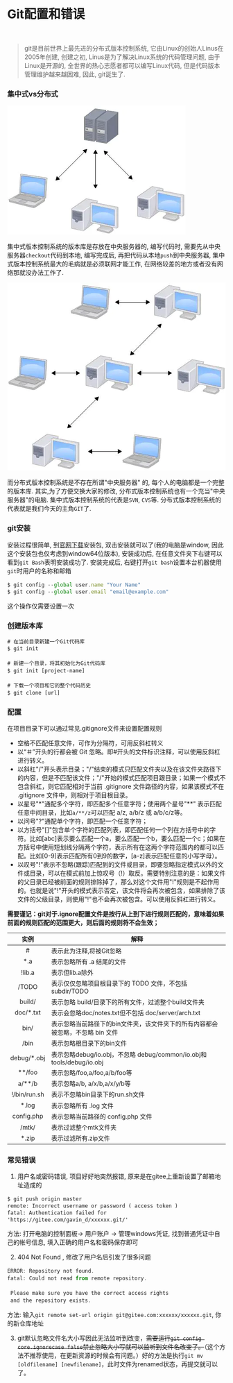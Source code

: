# Git配置和错误
<br >


> git是目前世界上最先进的分布式版本控制系统, 它由Linux的创始人Linus在2005年创建, 创建之初, Linus是为了解决Linux系统的代码管理问题, 由于Linux是开源的, 全世界的热心志愿者都可以编写Linux代码, 但是代码版本管理维护越来越困难, 因此, git诞生了.

### 集中式vs分布式

![](../images/3.png)

集中式版本控制系统的版本库是存放在中央服务器的, 编写代码时, 需要先从中央服务器`checkout`代码到本地, 编写完成后, 再把代码从本地`push`到中央服务器, 集中式版本控制系统最大的毛病就是必须联网才能工作, 在网络较差的地方或者没有网络那就没办法工作了.

![](../images/4.png)

而分布式版本控制系统是不存在所谓"中央服务器" 的, 每个人的电脑都是一个完整的版本库.  其实,为了方便交换大家的修改, 分布式版本控制系统也有一个充当"中央服务器"的电脑.
集中式版本控制系统的代表是`SVN`, `CVS`等.
分布式版本控制系统的代表就是我们今天的主角`GIT`了.

### git安装
安装过程很简单, 到[官网下载](//git-scm.com/downloads)安装包, 双击安装就可以了(我的电脑是window, 因此这个安装包也仅考虑到window64位版本), 安装成功后, 在任意文件夹下右键可以看到`git Bash`表明安装成功了.
安装完成后, 右键打开`git bash`设置本台机器使用`git`时用户的名称和邮箱
```js
$ git config --global user.name "Your Name"
$ git config --global user.email "email@example.com"
```
这个操作仅需要设置一次

### 创建版本库
```js
# 在当前目录新建一个Git代码库
$ git init

# 新建一个目录，将其初始化为Git代码库
$ git init [project-name]

# 下载一个项目和它的整个代码历史
$ git clone [url]
```

### 配置
在项目目录下可以通过常见.gitignore文件来设置配置规则
+ 空格不匹配任意文件，可作为分隔符，可用反斜杠转义
+ 以“＃”开头的行都会被 Git 忽略。即#开头的文件标识注释，可以使用反斜杠进行转义。
+ 以斜杠"/"开头表示目录；"/"结束的模式只匹配文件夹以及在该文件夹路径下的内容，但是不匹配该文件；"/"开始的模式匹配项目跟目录；如果一个模式不包含斜杠，则它匹配相对于当前 .gitignore 文件路径的内容，如果该模式不在 .gitignore 文件中，则相对于项目根目录。
+ 以星号"*"通配多个字符，即匹配多个任意字符；使用两个星号"**" 表示匹配任意中间目录，比如`a/**/z`可以匹配 a/z, a/b/z 或 a/b/c/z等。
+ 以问号"?"通配单个字符，即匹配一个任意字符；
+ 以方括号"[]"包含单个字符的匹配列表，即匹配任何一个列在方括号中的字符。比如[abc]表示要么匹配一个a，要么匹配一个b，要么匹配一个c；如果在方括号中使用短划线分隔两个字符，表示所有在这两个字符范围内的都可以匹配。比如[0-9]表示匹配所有0到9的数字，[a-z]表示匹配任意的小写字母）。
+ 以叹号"!"表示不忽略(跟踪)匹配到的文件或目录，即要忽略指定模式以外的文件或目录，可以在模式前加上惊叹号（!）取反。需要特别注意的是：如果文件的父目录已经被前面的规则排除掉了，那么对这个文件用"!"规则是不起作用的。也就是说"!"开头的模式表示否定，该文件将会再次被包含，如果排除了该文件的父级目录，则使用"!"也不会再次被包含。可以使用反斜杠进行转义。

**需要谨记：git对于.ignore配置文件是按行从上到下进行规则匹配的，意味着如果前面的规则匹配的范围更大，则后面的规则将不会生效；**

| 实例 | 解释 |
| :----: | ---- |
| # | 表示此为注释,将被Git忽略 |
| *.a | 表示忽略所有 .a 结尾的文件 |
| !lib.a | 表示但lib.a除外 |
| /TODO | 表示仅仅忽略项目根目录下的 TODO 文件，不包括 subdir/TODO |
| build/ | 表示忽略 build/目录下的所有文件，过滤整个build文件夹 |
| doc/*.txt | 表示会忽略doc/notes.txt但不包括 doc/server/arch.txt |
| bin/ | 表示忽略当前路径下的bin文件夹，该文件夹下的所有内容都会被忽略，不忽略 bin 文件 |
| /bin | 表示忽略根目录下的bin文件 |
| debug/*.obj | 表示忽略debug/io.obj，不忽略 debug/common/io.obj和tools/debug/io.obj |
| **/foo |  表示忽略/foo,a/foo,a/b/foo等 |
| a/**/b | 表示忽略a/b, a/x/b,a/x/y/b等 |
| !/bin/run.sh | 表示不忽略bin目录下的run.sh文件 |
| *.log | 表示忽略所有 .log 文件 |
| config.php | 表示忽略当前路径的 config.php 文件 |
| /mtk/ | 表示过滤整个mtk文件夹 |
| *.zip | 表示过滤所有.zip文件 |


### 常见错误

1. 用户名或密码错误, 项目好好地突然报错, 原来是在gitee上重新设置了邮箱地址造成的

``` git
$ git push origin master
remote: Incorrect username or password ( access token )
fatal: Authentication failed for 'https://gitee.com/gavin_d/xxxxxx.git/'
```

方法: 打开电脑的控制面板-> 用户账户 -> 管理windows凭证, 找到普通凭证中自己的帐号信息, 填入正确的用户名和密码保存即可

2. 404 Not Found , 修改了用户名后引发了很多问题

``` js
ERROR: Repository not found.
fatal: Could not read from remote repository.

 Please make sure you have the correct access rights
 and the repository exists.
```

方法: 输入`git remote set-url origin git@gitee.com:xxxxxx/xxxxxx.git`, 你的新仓库地址

3. git默认忽略文件名大小写因此无法监听到改变，~~需要运行`git config core.ignorecase false`禁止忽略大小写就可以监听到文件名改变了。~~（这个方法不推荐使用，在更新资源的时候会有问题。）好的方法是执行`git mv [oldfilename] [newfilename]`，此时文件为renamed状态，再提交就可以了。




<Vssue :title="$title" />
